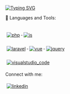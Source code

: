 [![Typing SVG](https://readme-typing-svg.herokuapp.com?lines=Hi%2C+I%E2%80%99m+shabeer;I%E2%80%99m+interested+in+php%2C+javascript)](https://git.io/typing-svg)

🚀 Languages and Tools:
  <br />
  <br />
  <p align="left">
  <a href="#">
    <img src="https://raw.githubusercontent.com/shabeer-mdy/ColoredBadges/master/svg/dev/languages/php.svg" alt="php" style="vertical-align:top; margin:6px 4px">
  </a>  
  <a href="#">
    <img src="https://raw.githubusercontent.com/shabeer-mdy/ColoredBadges/master/svg/dev/languages/js.svg" alt="js" style="vertical-align:top; margin:6px 4px">
  </a> 
  </p>
  <p align="left">
  <a href="#">
    <img src="https://raw.githubusercontent.com/shabeer-mdy/ColoredBadges/master/svg/dev/frameworks/laravel.svg" alt="laravel" style="vertical-align:top; margin:6px 4px">
  </a> 
  <a href="#">
    <img src="https://raw.githubusercontent.com/shabeer-mdy/ColoredBadges/master/svg/dev/frameworks/vue.svg" alt="vue" style="vertical-align:top; margin:6px 4px">
  </a>  
  <a href="#">
    <img src="https://raw.githubusercontent.com/shabeer-mdy/ColoredBadges/master/svg/dev/frameworks/jquery.svg" alt="jquery" style="vertical-align:top; margin:6px 4px">
  </a> 
  </p>
  <p align="left">
  <a href="#">
    <img src="https://raw.githubusercontent.com/shabeer-mdy/ColoredBadges/master/svg/dev/tools/visualstudio_code.svg" alt="visualstudio_code" style="vertical-align:top; margin:6px 4px">
  </a> 
  </p>
  
  Connect with me:
  
  <p align="left">
    <a href="https://www.linkedin.com/in/muhammad-shabeer-m">
      <img src="https://raw.githubusercontent.com/shabeer-mdy/ColoredBadges/master/svg/social/linkedin.svg" alt="linkedin" style="vertical-align:top; margin:6px 4px">
    </a> 
  
  </p>


<!---
shabeer-mdy/shabeer-mdy is a ✨ special ✨ repository because its `README.md` (this file) appears on your GitHub profile.
You can click the Preview link to take a look at your changes.
--->
